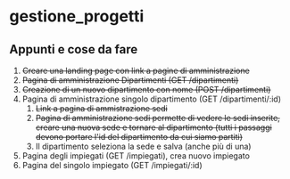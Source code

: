 # gestione_progetti

## Appunti e cose da fare

1. ~~Creare una landing page con link a pagine di amministrazione~~
2. ~~Pagina di amministrazione Dipartimenti (GET /dipartimenti)~~
3. ~~Creazione di un nuovo dipartimento con nome (POST /dipartimenti)~~
4. Pagina di amministrazione singolo dipartimento (GET /dipartimenti/:id)
   1. ~~Link a pagina di ammistrazione sedi~~
   2. ~~Pagina di amministrazione sedi permette di vedere le sedi inserite, creare una nuova sede e tornare al dipartimento (tutti i passaggi devono portare l'id del dipartimento da cui siamo partiti)~~
   3. Il dipartimento seleziona la sede e salva (anche più di una)
5. Pagina degli impiegati (GET /impiegati), crea nuovo impiegato
6. Pagina del singolo impiegato (GET /impiegati/:id)